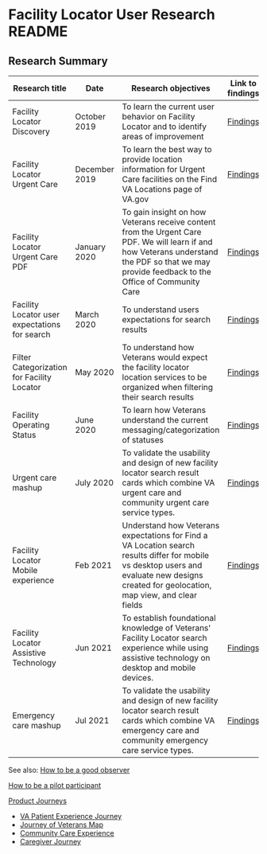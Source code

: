 # Facility Locator User Research README

## Research Summary
|	Research title	|	Date	|	Research objectives	|	Link to findings	|
|	-----	|	-----	|	-----	|	-----	|
|	Facility Locator Discovery	|	October 2019	|	To learn the current user behavior on Facility Locator and to identify areas of improvement	|	[Findings](https://github.com/department-of-veterans-affairs/va.gov-team/blob/master/products/facilities/facility-locator/research/discovery-sprints/october-2019-discovery-summary.md)	
| Facility Locator Urgent Care	| 	December 2019	| To learn the best way to provide location information for Urgent Care facilities on the Find VA Locations page of VA.gov	| [Findings](https://github.com/department-of-veterans-affairs/va.gov-team/blob/master/products/facilities/facility-locator/research/user-research/urgent-care/research-findings.md)
|	Facility Locator Urgent Care PDF 	|	January 2020	|	To gain insight on how Veterans receive content from the Urgent Care PDF. We will learn if and how Veterans understand the PDF so that we may provide feedback to the Office of Community Care	|[Findings](https://github.com/department-of-veterans-affairs/va.gov-team/blob/master/products/facilities/facility-locator/research/user-research/urgent-care-PDF/research-findings.md)	|
|	Facility Locator user expectations for search	|	March 2020	|	To understand users expectations for search results	|	[Findings](https://github.com/department-of-veterans-affairs/va.gov-team/blob/master/products/facilities/facility-locator/research/user-research/FL-Search-march2020/research-findings.md)	|
|	Filter Categorization for Facility Locator 	|	May 2020	|	To understand how Veterans would expect the facility locator location services to be organized when filtering their search results	|	[Findings](https://github.com/department-of-veterans-affairs/va.gov-team/blob/master/products/facilities/facility-locator/research/user-research/redesign/filter-categorization/research-findings.md)	|
|	Facility Operating Status	|	June 2020	|	To learn how Veterans understand the current messaging/categorization of statuses	|	[Findings](https://github.com/department-of-veterans-affairs/va.gov-team/blob/master/products/facilities/facility-locator/research/user-research/facility-status/research-findings.md)	|
|	Urgent care mashup	|	July 2020	|	To validate the usability and design of new facility locator search result cards which combine VA urgent care and community urgent care service types.	|	[Findings](https://github.com/department-of-veterans-affairs/va.gov-team/blob/master/products/facilities/facility-locator/research/user-research/urgent-care-mashup/research-findings.md)	|
|	Facility Locator Mobile experience	|	Feb 2021	|	Understand how Veterans expectations for Find a VA Location search results differ for mobile vs desktop users and evaluate new designs created for geolocation, map view, and clear fields	|	[Findings](https://github.com/department-of-veterans-affairs/va.gov-team/blob/master/products/facilities/facility-locator/mobile-experience/research-findings.md)	|
|	Facility Locator Assistive Technology	|	Jun 2021	|	To establish foundational knowledge of Veterans' Facility Locator search experience while using assistive technology on desktop and mobile devices.	|	[Findings](https://github.com/department-of-veterans-affairs/va.gov-team/blob/master/products/facilities/facility-locator/research/user-research/screenreader-usability-study/research-findings.md)	|
|	Emergency care mashup	|	Jul 2021	|	To validate the usability and design of new facility locator search result cards which combine VA emergency care and community emergency care service types.	|	[Findings](https://github.com/department-of-veterans-affairs/va.gov-team/blob/master/products/facilities/facility-locator/research/user-research/emergency-care-mashup/research-findings.md)	|


See also: 
[How to be a good observer](https://github.com/department-of-veterans-affairs/va.gov-team/blob/master/platform/research/during-research/howto-observer-instructions.md)

[How to be a pilot participant](https://github.com/department-of-veterans-affairs/va.gov-team/blob/master/teams/vsa/design/research-pilot-participant-guidelines.md)

[Product Journeys](https://github.com/department-of-veterans-affairs/va.gov-team/tree/master/platform/design/va-product-journey-maps)

 - [VA Patient Experience Journey](https://github.com/department-of-veterans-affairs/va.gov-team/blob/master/platform/design/va-product-journey-maps/Veterans%20Outpatient%20Journey%20Map.pdf)
 - [Journey of Veterans Map](https://github.com/department-of-veterans-affairs/va.gov-team/blob/master/platform/design/va-product-journey-maps/Veteran%20Journey%20Map.pdf)
 - [Community Care Experience](https://github.com/department-of-veterans-affairs/va.gov-team/blob/master/platform/design/va-product-journey-maps/Experience%20Map%20-%20VA%20-%20Veteran%20Experience.pdf)
 - [Caregiver Journey](https://github.com/department-of-veterans-affairs/va.gov-team/blob/master/platform/design/va-product-journey-maps/Caregiver-Journey-Map.pdf)
